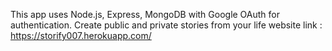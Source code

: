 This app uses Node.js, Express, MongoDB with Google OAuth for authentication.
Create public and private stories from your life
website link : https://storify007.herokuapp.com/

